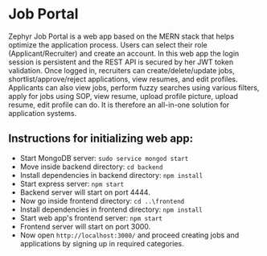 # Job Portal

Zephyr Job Portal is a  web app based on the MERN stack that helps optimize the  application process. Users can select their role (Applicant/Recruiter) and create an account. In this web app the login session is persistent and the REST API is secured by her JWT token validation. Once logged in, recruiters can create/delete/update jobs, shortlist/approve/reject applications, view resumes, and edit profiles. Applicants can also view jobs, perform fuzzy searches using various filters, apply for jobs using SOP, view resume, upload profile picture, upload resume, edit profile can do. It is therefore an all-in-one solution for  application systems.


## Instructions for initializing web app:

- Start MongoDB server: `sudo service mongod start`
- Move inside backend directory: `cd backend`
- Install dependencies in backend directory: `npm install`
- Start express server: `npm start`
- Backend server will start on port 4444.
- Now go inside frontend directory: `cd ..\frontend`
- Install dependencies in frontend directory: `npm install`
- Start web app's frontend server: `npm start`
- Frontend server will start on port 3000.
- Now open `http://localhost:3000/` and proceed creating jobs and applications by signing up in required categories.


